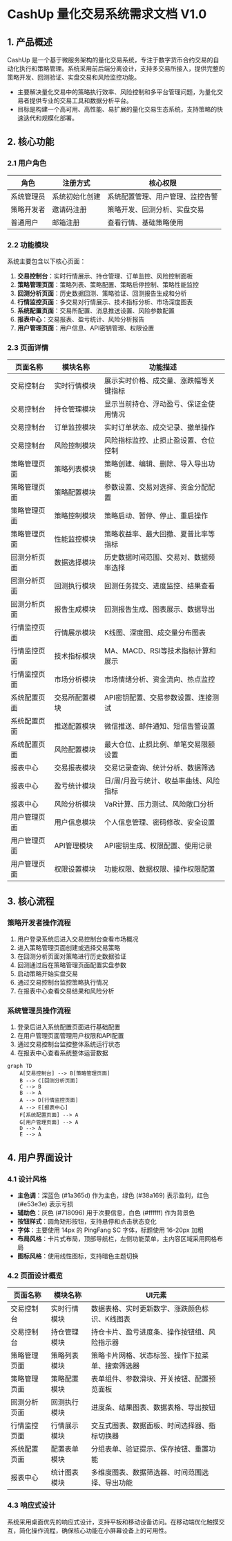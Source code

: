 # CashUp 量化交易系统需求文档 V1.0

## 1. 产品概述

CashUp 是一个基于微服务架构的量化交易系统，专注于数字货币合约交易的自动化执行和策略管理。系统采用前后端分离设计，支持多交易所接入，提供完整的策略开发、回测验证、实盘交易和风险监控功能。

- 主要解决量化交易中的策略执行效率、风险控制和多平台管理问题，为量化交易者提供专业的交易工具和数据分析平台。
- 目标是构建一个高可用、高性能、易扩展的量化交易生态系统，支持策略的快速迭代和规模化部署。

## 2. 核心功能

### 2.1 用户角色

| 角色 | 注册方式 | 核心权限 |
|------|----------|----------|
| 系统管理员 | 系统初始化创建 | 系统配置管理、用户管理、监控告警 |
| 策略开发者 | 邀请码注册 | 策略开发、回测分析、实盘交易 |
| 普通用户 | 邮箱注册 | 查看行情、基础策略使用 |

### 2.2 功能模块

系统主要包含以下核心页面：

1. **交易控制台**：实时行情展示、持仓管理、订单监控、风险控制面板
2. **策略管理页面**：策略列表、策略配置、策略启停控制、策略性能监控
3. **回测分析页面**：历史数据回测、策略验证、回测报告生成和分析
4. **行情监控页面**：多交易对行情展示、技术指标分析、市场深度图表
5. **系统配置页面**：交易所配置、消息推送设置、风险参数配置
6. **报表中心**：交易报表、盈亏统计、风险分析报告
7. **用户管理页面**：用户信息、API密钥管理、权限设置

### 2.3 页面详情

| 页面名称 | 模块名称 | 功能描述 |
|----------|----------|----------|
| 交易控制台 | 实时行情模块 | 展示实时价格、成交量、涨跌幅等关键指标 |
| 交易控制台 | 持仓管理模块 | 显示当前持仓、浮动盈亏、保证金使用情况 |
| 交易控制台 | 订单监控模块 | 实时订单状态、成交记录、撤单操作 |
| 交易控制台 | 风险控制模块 | 风险指标监控、止损止盈设置、仓位控制 |
| 策略管理页面 | 策略列表模块 | 策略创建、编辑、删除、导入导出功能 |
| 策略管理页面 | 策略配置模块 | 参数设置、交易对选择、资金分配配置 |
| 策略管理页面 | 策略控制模块 | 策略启动、暂停、停止、重启操作 |
| 策略管理页面 | 性能监控模块 | 策略收益率、最大回撤、夏普比率等指标 |
| 回测分析页面 | 数据选择模块 | 历史数据时间范围、交易对、数据频率选择 |
| 回测分析页面 | 回测执行模块 | 回测任务提交、进度监控、结果查看 |
| 回测分析页面 | 报告生成模块 | 回测报告生成、图表展示、数据导出 |
| 行情监控页面 | 行情展示模块 | K线图、深度图、成交量分布图表 |
| 行情监控页面 | 技术指标模块 | MA、MACD、RSI等技术指标计算和展示 |
| 行情监控页面 | 市场分析模块 | 市场情绪分析、资金流向、热点监控 |
| 系统配置页面 | 交易所配置模块 | API密钥配置、交易参数设置、连接测试 |
| 系统配置页面 | 推送配置模块 | 微信推送、邮件通知、短信告警设置 |
| 系统配置页面 | 风险配置模块 | 最大仓位、止损比例、单笔交易限额设置 |
| 报表中心 | 交易报表模块 | 交易记录查询、统计分析、数据筛选 |
| 报表中心 | 盈亏统计模块 | 日/周/月盈亏统计、收益率曲线、风险指标 |
| 报表中心 | 风险分析模块 | VaR计算、压力测试、风险敞口分析 |
| 用户管理页面 | 用户信息模块 | 个人信息管理、密码修改、安全设置 |
| 用户管理页面 | API管理模块 | API密钥生成、权限配置、使用记录 |
| 用户管理页面 | 权限设置模块 | 功能权限、数据权限、操作权限配置 |

## 3. 核心流程

### 策略开发者操作流程
1. 用户登录系统后进入交易控制台查看市场概况
2. 进入策略管理页面创建或选择交易策略
3. 在回测分析页面对策略进行历史数据验证
4. 回测通过后在策略管理页面配置实盘参数
5. 启动策略开始实盘交易
6. 通过交易控制台监控策略执行情况
7. 在报表中心查看交易结果和风险分析

### 系统管理员操作流程
1. 登录后进入系统配置页面进行基础配置
2. 在用户管理页面管理用户权限和API配置
3. 通过交易控制台监控整体系统运行状态
4. 在报表中心查看系统整体运营数据

```mermaid
graph TD
    A[交易控制台] --> B[策略管理页面]
    B --> C[回测分析页面]
    C --> B
    B --> A
    A --> D[行情监控页面]
    A --> E[报表中心]
    F[系统配置页面] --> A
    G[用户管理页面] --> A
    D --> A
    E --> A
```

## 4. 用户界面设计

### 4.1 设计风格

- **主色调**：深蓝色 (#1a365d) 作为主色，绿色 (#38a169) 表示盈利，红色 (#e53e3e) 表示亏损
- **辅助色**：灰色 (#718096) 用于次要信息，白色 (#ffffff) 作为背景色
- **按钮样式**：圆角矩形按钮，支持悬停和点击状态变化
- **字体**：主要使用 14px 的 PingFang SC 字体，标题使用 16-20px 加粗
- **布局风格**：卡片式布局，顶部导航栏，左侧功能菜单，主内容区域采用网格布局
- **图标风格**：使用线性图标，支持暗色主题切换

### 4.2 页面设计概览

| 页面名称 | 模块名称 | UI元素 |
|----------|----------|--------|
| 交易控制台 | 实时行情模块 | 数据表格、实时更新数字、涨跌颜色标识、K线图表 |
| 交易控制台 | 持仓管理模块 | 持仓卡片、盈亏进度条、操作按钮组、风险指示器 |
| 策略管理页面 | 策略列表模块 | 策略卡片网格、状态标签、操作下拉菜单、搜索筛选器 |
| 策略管理页面 | 策略配置模块 | 表单组件、参数滑块、开关按钮、配置预览面板 |
| 回测分析页面 | 回测执行模块 | 进度条、结果图表、数据表格、导出按钮 |
| 行情监控页面 | 行情展示模块 | 交互式图表、数据面板、时间选择器、指标切换器 |
| 系统配置页面 | 配置表单模块 | 分组表单、验证提示、保存按钮、重置功能 |
| 报表中心 | 统计图表模块 | 多维度图表、数据筛选器、时间范围选择、导出功能 |

### 4.3 响应式设计

系统采用桌面优先的响应式设计，支持平板和移动设备访问。在移动端优化触摸交互，简化操作流程，确保核心功能在小屏幕设备上的可用性。